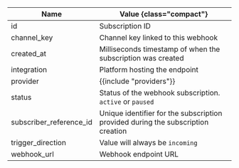Name | Value {class="compact"}
--- | ---
id | Subscription ID
channel_key | Channel key linked to this webhook
created_at | Milliseconds timestamp of when the subscription was created
integration | Platform hosting the endpoint
provider | {{include "providers"}}
status | Status of the webhook subscription. `active` or `paused`
subscriber_reference_id | Unique identifier for the subscription provided during the subscription creation
trigger_direction | Value will always be `incoming`
webhook_url | Webhook endpoint URL